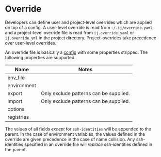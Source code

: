 # Override

Developers can define user and project-level overrides which are applied on top of a config. A user-level override is read from `~/.ij/override.yaml`, and a project-level override file is read from `ij.override.yaml` or `ij.override.yml` in the project directory. Project-overrides take precedence over user-level overrides.

An override file is basically a [config](https://github.com/efritz/ij/blob/master/docs/config.md) with some properties stripped. The following properties are supported.

| Name        | Notes |
| ----------- | ----- |
| env_file    | |
| environment | |
| export      | Only exclude patterns can be supplied. |
| import      | Only exclude patterns can be supplied. |
| options     | |
| registries  | |

The values of all fields *except* for `ssh-identities` will be appended to the parent. In the case of environment variables, the values defined in the override are given precedence in the case of name collision. Any ssh-identities specified in an override file will *replace* ssh-identities defined in the parent.
